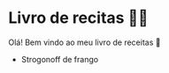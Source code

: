 # Livro de recitas :man_cook: 



Olá! Bem vindo ao meu livro de receitas :clap:

- Strogonoff de frango



